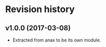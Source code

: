 Revision history
=================================

v1.0.0 (2017-03-08)
---------------------------------

* Extracted from anax to be its own module.

